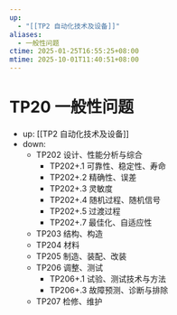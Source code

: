 ```yaml
---
up:
  - "[[TP2 自动化技术及设备]]"
aliases:
  - 一般性问题
ctime: 2025-01-25T16:55:25+08:00
mtime: 2025-10-01T11:40:51+08:00
---
```


# TP20 一般性问题

- up: [[TP2 自动化技术及设备]]
- down:	
	- TP202 设计、性能分析与综合
		- TP202+.1 可靠性、稳定性、寿命
		- TP202+.2 精确性、误差
		- TP202+.3 灵敏度
		- TP202+.4 随机过程、随机信号
		- TP202+.5 过渡过程
		- TP202+.7 最佳化、自适应性
	- TP203 结构、构造
	- TP204 材料
	- TP205 制造、装配、改装
	- TP206 调整、测试
		- TP206+.1 试验、测试技术与方法
		- TP206+.3 故障预测、诊断与排除
	- TP207 检修、维护
	

